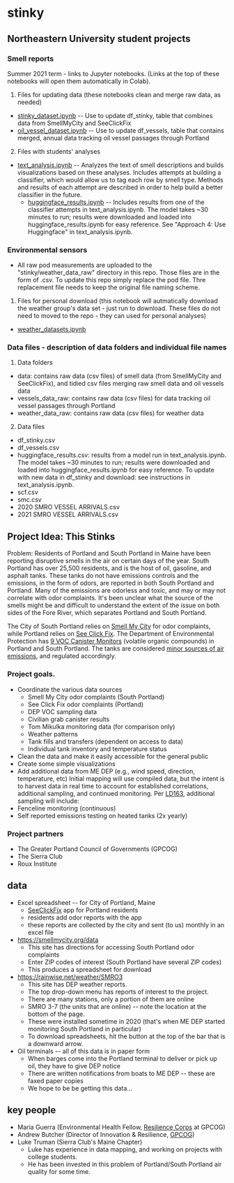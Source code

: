 # stinky

## Northeastern University student projects

### Smell reports

Summer 2021 term - links to Jupyter notebooks. (Links at the top of these notebooks will open them automatically in Colab).

1. Files for updating data (these notebooks clean and merge raw data, as needed)
* [stinky_dataset.ipynb](https://github.com/ds5110/stinky/blob/master/stinky_dataset.ipynb) -- Use to update df_stinky, table that combines data from SmellMyCity and SeeClickFix
* [oil_vessel_dataset.ipynb](https://github.com/ds5110/stinky/blob/master/oil_vessel_dataset.ipynb) -- Use to update df_vessels, table that contains merged, annual data tracking oil vessel passages through Portland

2. Files with students' analyses
* [text_analysis.ipynb](https://github.com/ds5110/stinky/blob/master/text_analysis.ipynb) -- Analyzes the text of smell descriptions and builds visualizations based on these analyses. Includes attempts at building a classifier, which would allow us to tag each row by smell type. Methods and results of each attempt are described in order to help build a better classifier in the future.
  * [huggingface_results.ipynb](https://github.com/ds5110/stinky/blob/master/huggingface_results.ipynb) -- Includes results from one of the classifier attempts in text_analysis.ipynb. The model takes ~30 minutes to run; results were downloaded and loaded into huggingface_results.ipynb for easy reference. See "Approach 4: Use Huggingface" in text_analysis.ipynb.

### Environmental sensors

* All raw pod measurements are uploaded to the "stinky/weather_data_raw" directory in this repo. Those files are in the form of .csv. To update this repo simply replace the pod file. Thre replacement file needs to keep the original file naming scheme.

1. Files for personal download (this notebook will autmatically download the weather group's data set - just run to download. These files do not need to moved to the repo - they can used for personal analyses)
* [weather_datasets.ipynb](https://github.com/ds5110/stinky/blob/master/weather_datasets.ipynb)

### Data files - description of data folders and individual file names

1. Data folders
* data: contains raw data (csv files) of smell data (from SmellMyCity and SeeClickFix), and tidied csv files merging raw smell data and oil vessels data
* vessels_data_raw: contains raw data (csv files) for data tracking oil vessel passages through Portland
* weather_data_raw: contains raw data (csv files) for weather data

2. Data files
* df_stinky.csv
* df_vessels.csv
* huggingface_results.csv: results from a model run in text_analysis.ipynb. The model takes ~30 minutes to run; results were downloaded and loaded into huggingface_results.ipynb for easy reference. To update with new data in df_stinky and download: see instructions in text_analysis.ipynb.
* scf.csv
* smc.csv
* 2020 SMRO VESSEL ARRIVALS.csv
* 2021 SMRO VESSEL ARRIVALS.csv

## Project Idea: This Stinks

Problem: Residents of Portland and South Portland in Maine have been reporting disruptive smells in the air 
on certain days of the year. 
South Portland has over 25,500 residents, and is the host of oil, gasoline, and asphalt tanks. 
These tanks do not have emissions controls and the emissions, in the form of odors, 
are reported in both South Portland and Portland. 
Many of the emissions are odorless and toxic, and may or may not correlate with odor complaints. 
It's been unclear what the source of the smells might be and difficult to understand the extent of the 
issue on both sides of the Fore River, which separates Portland and South Portland.

The City of South Portland relies on [Smell My City](https://smellmycity.org/) for odor complaints, 
while Portland relies on [See Click Fix](https://seeclickfix.com/portland_2).
The Department of Environmental Protection has 
[9 VOC Canister Monitors](https://www.maine.gov/dep/air/monitoring/spo-sampling-results.html)
(volatile organic compounds) in Portland and South Portland. 
The tanks are considered [minor sources of air emissions](https://www.maine.gov/dep/air/permits/minor.html),
and regulated accordingly.

### Project goals.

* Coordinate the various data sources
  * Smell My City odor complaints (South Portland)
  * See Click Fix odor complaints (Portland)
  * DEP VOC sampling data
  * Civilian grab canister results
  * Tom Mikulka monitoring data (for comparison only)
  * Weather patterns
  * Tank fills and transfers (dependent on access to data)
  * Individual tank inventory and temperature status
* Clean the data and make it easily accessible for the general public
* Create some simple visualizations
* Add additional data from ME DEP (e.g., wind speed, direction, temperature, etc)
Initial mapping will use compiled data, but the intent is to harvest data in real time to account 
for established correlations, additional sampling, and continued monitoring. 
Per [LD163](http://www.mainelegislature.org/legis/bills/getPDF.asp?paper=HP0119&item=2&snum=130), 
additional sampling will include: 
* Fenceline monitoring (continuous)
* Self reported emissions testing on heated tanks (2x yearly)

### Project partners

* The Greater Portland Council of Governments (GPCOG)
* The Sierra Club
* Roux Institute

## data

* Excel spreadsheet -- for City of Portland, Maine
  * [SeeClickFix](https://seeclickfix.com/portland_2) app for Portland residents
  * residents add odor reports with the app
  * these reports are collected by the city and sent (to us) monthly in an excel file
* https://smellmycity.org/data
  * This site has directions for accessing South Portland odor complaints
  * Enter ZIP codes of interest (South Portland have several ZIP codes) 
  * This produces a spreadsheet for download
* https://rainwise.net/weather/SMRO3
  * This site has DEP weather reports. 
  * The top drop-down menu has reports of interest to the project. 
  * There are many stations, only a portion of them are online
  * SMRO 3-7 (the units that are online) -- note the location at the bottom of the page. 
  * These were installed sometime in 2020 (that's when ME DEP started monitoring South Portland in particular)
  * To download spreadsheets, hit the button at the top of the bar that is a downward arrow.
* Oil terminals -- all of this data is in paper form
  * When barges come into the Portland terminal to deliver or pick up oil, they have to give DEP notice
  * There are written notifications from boats to ME DEP -- these are faxed paper copies
  * We hope to be be getting this data...

## key people

* Maria Guerra (Environmental Health Fellow, [Resilience Corps](https://www.gpcog.org/472/Resilience-Corps) at GPCOG)
* Andrew Butcher (Director of Innovation & Resilience, [GPCOG](https://www.gpcog.org))
* Luke Truman (Sierra Club's Maine Chapter)
  * Luke has experience in data mapping, and working on projects with college students.
  * He has been invested in this problem of Portland/South Portland air quality for some time.
